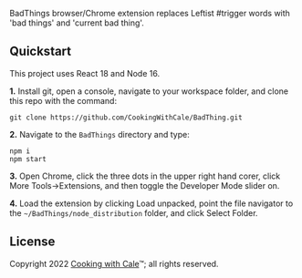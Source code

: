 BadThings browser/Chrome extension replaces Leftist #trigger words with 'bad things' and 'current bad thing'.

## Quickstart

This project uses React 18 and Node 16.

**1.** Install git, open a console, navigate to your workspace folder, and clone this repo with the command:

```
git clone https://github.com/CookingWithCale/BadThing.git
```

**2.** Navigate to the `BadThings` directory and type:

```
npm i
npm start
```

**3.** Open Chrome, click the three dots in the upper right hand corer, click More Tools->Extensions, and then toggle the Developer Mode slider on.

**4.** Load the extension by clicking Load unpacked, point the file navigator to the `~/BadThings/node_distribution` folder, and click Select Folder.

## License

Copyright 2022 [Cooking with Cale](https://cookingwithcale.org)™; all rights reserved.
